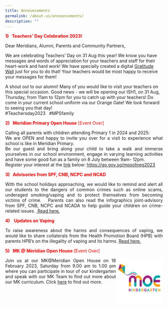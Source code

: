 ```yaml
---
title: Announcements
permalink: /about-us/announcements/
description: ""
---
```

<p style="color:red;"><strong>1)&nbsp; &nbsp;Teachers' Day Celebration 2023!</strong></p>

<p align="justify">Dear Meridians, Alumni, Parents and Community Partners,

We are celebrating Teachers’ Day on 31 Aug this year! We know you have messages and words of appreciation for your teachers and staff for their heart-work and hard work! We have specially created a digital <a href="https://go.gov.sg/teachersday2023">Gratitude Wall</a> just for you to do that! Your teachers would be most happy to receive your messages for them!

A shout out to our alumni! Many of you would like to visit your teachers on this special occasion. Good news - we will be opening our ISH1, on 31 Aug, Thursday, from 11am to 12pm for you to catch up with your teachers! Do come in your current school uniform via our Orange Gate! We look forward to seeing you that day! <br>#Teachersday2023 &nbsp; #MPSfamily</p>

<p style="color:red;"><strong>2)&nbsp; &nbsp;Meridian Primary Open House</strong> [Event Over]</p>

<p align="justify">   Calling all parents with children attending Primary 1 in 2024 and 2025:<br>
We are OPEN and happy to invite you over for a visit to experience what school is like in Meridian Primary.<br>Be our guest and bring along your child to take a walk and immerse yourselves in our school environment, engage in varying learning activities and have some good fun as a family on 8 July between 9am- 12pm. <br>Register your interest at the <a href="https://form.gov.sg/64227025b69f640012ffd9b6">link</a> below: 
<a href="https://go.gov.sg/mpsohreg2023">https://go.gov.sg/mpsohreg2023</a>
</p>


<p style="color:red;"><strong>3)&nbsp; &nbsp;Advisories from SPF, CNB, NCPC and NCAD</strong></p>

<p align="justify">With the school holidays approaching, we would like to remind and alert all our students to the dangers of common crimes such as online scams, underaged smoking/vaping and to protect themselves from becoming victims of crime.&nbsp;&nbsp; Parents can also read the infographics joint-advisory from SPF, CNB, NCPC and NCADA to help guide your children on crime-related issues.&nbsp;<a href="https://www.meridianpri.moe.edu.sg/communications/resources-for-parents/resources-for-parents/"> Read here.</a>
</p>


<p style="color:red;"><strong>4)&nbsp; &nbsp;   Updates on Vaping</strong></p>

<p align="justify"> To raise awareness about the harms and consequences of vaping, we would like to share collaterals from the Health Promotion Board (HPB) with parents HPB’s on the illegality of vaping and its harms. <a href="https://www.meridianpri.moe.edu.sg/communications/resources-for-parents/resources-for-parents/">Read here.</a>
</p>

<p style="color:red;"><strong>5)&nbsp; &nbsp;MK @ Meridian Open House</strong> [Event Over]</p>
<img src="/images/MK@Meridian/MK%20Logo.png" style="width:150px;height:150px;float:right">

<p align="justify">Join us at our MK@Meridian Open House on 18 February 2023, Saturday from 9.00 am to 1.00 pm where you can participate in tour of our kindergarten and speak with our MK Team to find out more about our MK curriculum. Click <a href="https://www.meridianpri.moe.edu.sg/mk-at-meridian/announcements/">here</a> to find out more.</p>